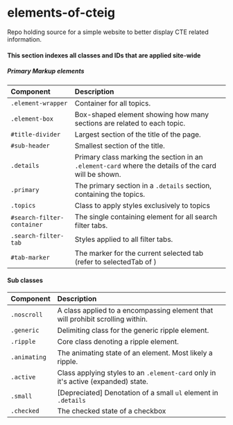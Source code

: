 # elements-of-cteig
Repo holding source for a simple website to better display CTE related information.


#### This section indexes all classes and IDs that are applied site-wide

##### Primary Markup elements

|Component                    |Description
|:----------------------------|:----------------------------------|
|`.element-wrapper`           |Container for all topics.
|`.element-box`               |Box-shaped element showing how many sections are related to each topic.
|`#title-divider`             |Largest section of the title of the page.
|`#sub-header`                |Smallest section of the title.
|`.details`                   |Primary class marking the section in an `.element-card` where the details of the card will be shown.
|`.primary`                   |The primary section in a `.details` section, containing the topics.
|`.topics`                    |Class to apply styles exclusively to topics
|`#search-filter-container`   |The single containing element for all search filter tabs.
|`.search-filter-tab`         |Styles applied to all filter tabs.
|`#tab-marker`                |The marker for the current selected tab (refer to selectedTab of <NavBar />)

#### Sub classes

|Component            |Description
|:--------------------|:----------------------------------|
|`.noscroll`          |A class applied to a encompassing element that will prohibit scrolling within.
|`.generic`           |Delimiting class for the generic ripple <Responder /> element.
|`.ripple`            |Core class denoting a ripple element.
|`.animating`         |The animating state of an element. Most likely a ripple.
|`.active`            |Class applying styles to an `.element-card` only in it's active (expanded) state.
|`.small`             |[Depreciated] Denotation of a small `ul` element in `.details`
|`.checked`           |The checked state of a checkbox
